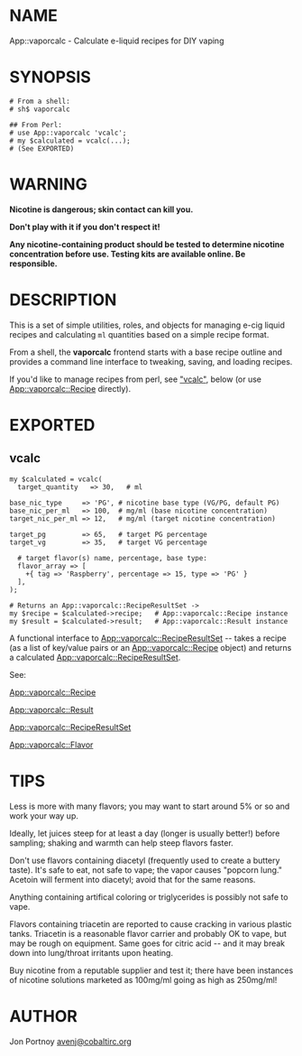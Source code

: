 # NAME

App::vaporcalc - Calculate e-liquid recipes for DIY vaping

# SYNOPSIS

    # From a shell:
    # sh$ vaporcalc

    ## From Perl:
    # use App::vaporcalc 'vcalc';
    # my $calculated = vcalc(...); 
    # (See EXPORTED)

# WARNING

__Nicotine is dangerous; skin contact can kill you.__

__Don't play with it if you don't respect it!__

__Any nicotine-containing product should be tested to determine nicotine
concentration before use. Testing kits are available online. Be responsible.__

# DESCRIPTION

This is a set of simple utilities, roles, and objects for managing e-cig
liquid recipes and calculating `ml` quantities based on a simple recipe
format.

From a shell, the __vaporcalc__ frontend starts with a base recipe outline and
provides a command line interface to tweaking, saving, and loading recipes.

If you'd like to manage recipes from perl, see ["vcalc"](#vcalc), below (or use
[App::vaporcalc::Recipe](http://search.cpan.org/perldoc?App::vaporcalc::Recipe) directly).

# EXPORTED

## vcalc

    my $calculated = vcalc(
      target_quantity   => 30,   # ml

    base_nic_type     => 'PG', # nicotine base type (VG/PG, default PG)
    base_nic_per_ml   => 100,  # mg/ml (base nicotine concentration)
    target_nic_per_ml => 12,   # mg/ml (target nicotine concentration)

    target_pg         => 65,   # target PG percentage
    target_vg         => 35,   # target VG percentage

      # target flavor(s) name, percentage, base type:
      flavor_array => [
        +{ tag => 'Raspberry', percentage => 15, type => 'PG' }
      ],
    );

    # Returns an App::vaporcalc::RecipeResultSet ->
    my $recipe = $calculated->recipe;   # App::vaporcalc::Recipe instance
    my $result = $calculated->result;   # App::vaporcalc::Result instance

A functional interface to [App::vaporcalc::RecipeResultSet](http://search.cpan.org/perldoc?App::vaporcalc::RecipeResultSet) -- takes a recipe
(as a list of key/value pairs or an [App::vaporcalc::Recipe](http://search.cpan.org/perldoc?App::vaporcalc::Recipe) object) and
returns a calculated [App::vaporcalc::RecipeResultSet](http://search.cpan.org/perldoc?App::vaporcalc::RecipeResultSet).

See: 

[App::vaporcalc::Recipe](http://search.cpan.org/perldoc?App::vaporcalc::Recipe)

[App::vaporcalc::Result](http://search.cpan.org/perldoc?App::vaporcalc::Result)

[App::vaporcalc::RecipeResultSet](http://search.cpan.org/perldoc?App::vaporcalc::RecipeResultSet)

[App::vaporcalc::Flavor](http://search.cpan.org/perldoc?App::vaporcalc::Flavor)

# TIPS

Less is more with many flavors; you may want to start around 5% or so and work
your way up.

Ideally, let juices steep for at least a day (longer is usually better!)
before sampling; shaking and warmth can help steep flavors faster.

Don't use flavors containing diacetyl (frequently used to create a buttery
taste). It's safe to eat, not safe to vape; the vapor causes "popcorn lung."
Acetoin will ferment into diacetyl; avoid that for the same reasons.

Anything containing artifical coloring or triglycerides is possibly not safe
to vape.

Flavors containing triacetin are reported to cause cracking in various plastic
tanks. Triacetin is a reasonable flavor carrier and probably OK to vape, but
may be rough on equipment. Same goes for citric acid -- and it may break down
into lung/throat irritants upon heating.

Buy nicotine from a reputable supplier and test it; there have been instances
of nicotine solutions marketed as 100mg/ml going as high as 250mg/ml!

# AUTHOR

Jon Portnoy <avenj@cobaltirc.org>
